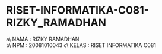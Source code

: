 # RISET-INFORMATIKA-C081-RIZKY_RAMADHAN

 a\ NAMA  : RIZKY RAMADHAN <br>
 b\ NPM   : 20081010043 
 c\ KELAS : RISET INFORMATIKA C081 
